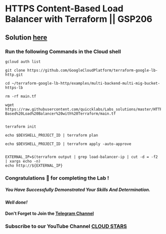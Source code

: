 # HTTPS Content-Based Load Balancer with Terraform || GSP206

## Solution [here](https://youtu.be/5pmJvE0vUew)

### Run the following Commands in the Cloud shell


```
gcloud auth list

git clone https://github.com/GoogleCloudPlatform/terraform-google-lb-http.git

cd ~/terraform-google-lb-http/examples/multi-backend-multi-mig-bucket-https-lb

rm -rf main.tf

wget https://raw.githubusercontent.com/quiccklabs/Labs_solutions/master/HTTPS%20Content-Based%20Load%20Balancer%20with%20Terraform/main.tf


terraform init 

echo $DEVSHELL_PROJECT_ID | terraform plan 

echo $DEVSHELL_PROJECT_ID | terraform apply -auto-approve


EXTERNAL_IP=$(terraform output | grep load-balancer-ip | cut -d = -f2 | xargs echo -n)
echo http://${EXTERNAL_IP}
```




### Congratulations 🎉 for completing the Lab !

##### You Have Successfully Demonstrated Your Skills And Determination.

#### *Well done!*

#### Don't Forget to Join the [Telegram Channel](https://t.me/cloudstars24)

### Subscribe to our YouTube Channel [CLOUD STARS](https://www.youtube.com/@cloud-stars)
